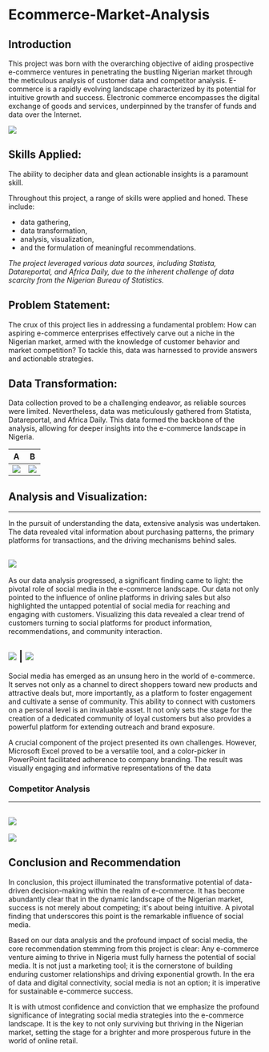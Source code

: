 # Ecommerce-Market-Analysis
## Introduction 

This project was born with the overarching objective of aiding prospective e-commerce ventures in penetrating the bustling Nigerian market through the meticulous analysis of customer data and competitor analysis. E-commerce is a rapidly evolving landscape characterized by its potential for intuitive growth and success. Electronic commerce encompasses the digital exchange of goods and services, underpinned by the transfer of funds and data over the Internet.

![](intro1.jpg)

## Skills Applied:
The ability to decipher data and glean actionable insights is a paramount skill.

Throughout this project, a range of skills were applied and honed. These include: 
- data gathering,
- data transformation,
- analysis, visualization,
- and the formulation of meaningful recommendations.

 _The project leveraged various data sources, including Statista, Datareportal, and Africa Daily, due to the inherent challenge of data scarcity from the Nigerian Bureau of Statistics._
 
## Problem Statement:
The crux of this project lies in addressing a fundamental problem: How can aspiring e-commerce enterprises effectively carve out a niche in the Nigerian market, armed with the knowledge of customer behavior and market competition? To tackle this, data was harnessed to provide answers and actionable strategies.

## Data Transformation:
Data collection proved to be a challenging endeavor, as reliable sources were limited. Nevertheless, data was meticulously gathered from Statista, Datareportal, and Africa Daily. This data formed the backbone of the analysis, allowing for deeper insights into the e-commerce landscape in Nigeria.

A                                 |         B
:--------------------------------:|:----------------------------------:
![](cleaning.png)                    |![](data_manipulation.png)

## Analysis and Visualization:
---

In the pursuit of understanding the data, extensive analysis was undertaken. The data revealed vital information about purchasing patterns, the primary platforms for transactions, and the driving mechanisms behind sales. 

![](customer.png)
---
As our data analysis progressed, a significant finding came to light: the pivotal role of social media in the e-commerce landscape. Our data not only pointed to the influence of online platforms in driving sales but also highlighted the untapped potential of social media for reaching and engaging with customers. Visualizing this data revealed a clear trend of customers turning to social platforms for product information, recommendations, and community interaction.

         
![](social_media.png) | ![](social.png)
---
Social media has emerged as an unsung hero in the world of e-commerce. It serves not only as a channel to direct shoppers toward new products and attractive deals but, more importantly, as a platform to foster engagement and cultivate a sense of community. This ability to connect with customers on a personal level is an invaluable asset. It not only sets the stage for the creation of a dedicated community of loyal customers but also provides a powerful platform for extending outreach and brand exposure.

A crucial component of the project presented its own challenges. However, Microsoft Excel proved to be a versatile tool, and a color-picker in PowerPoint facilitated adherence to company branding. The result was visually engaging and informative representations of the data

### Competitor Analysis
---
![](competitor_analysis.png)
---
![](dashboard.jpg)

## Conclusion and Recommendation
In conclusion, this project illuminated the transformative potential of data-driven decision-making within the realm of e-commerce. It has become abundantly clear that in the dynamic landscape of the Nigerian market, success is not merely about competing; it's about being intuitive. A pivotal finding that underscores this point is the remarkable influence of social media.

Based on our data analysis and the profound impact of social media, the core recommendation stemming from this project is clear: Any e-commerce venture aiming to thrive in Nigeria must fully harness the potential of social media. It is not just a marketing tool; it is the cornerstone of building enduring customer relationships and driving exponential growth. In the era of data and digital connectivity, social media is not an option; it is imperative for sustainable e-commerce success.

It is with utmost confidence and conviction that we emphasize the profound significance of integrating social media strategies into the e-commerce landscape. It is the key to not only surviving but thriving in the Nigerian market, setting the stage for a brighter and more prosperous future in the world of online retail.


 
